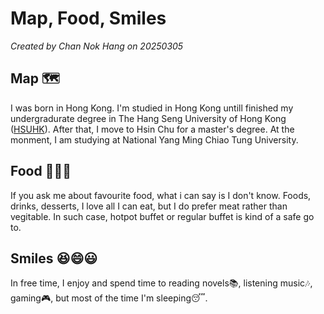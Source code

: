 # Map, Food, Smiles

*Created by Chan Nok Hang on 20250305*

## Map 🗺️
I was born in Hong Kong. I'm studied in Hong Kong untill finished my undergradurate degree in The Hang Seng University of Hong Kong ([HSUHK](https://www.hsu.edu.hk/en/)). After that, I move to Hsin Chu for a master's degree. At the monment, I am studying at National Yang Ming Chiao Tung University.

## Food 🍟🍖🍣
If you ask me about favourite food, what i can say is I don't know.
Foods, drinks, desserts, I love all I can eat, but I do prefer meat rather than vegitable. In such case, hotpot buffet or regular buffet is kind of a safe go to.

## Smiles 😆😄😃
In free time, I enjoy and spend time to reading novels📚, listening music🎶, gaming🎮, but most of the time I'm sleeping😴.



